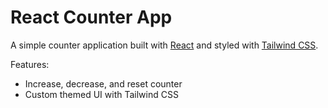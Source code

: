 # React Counter App

A simple counter application built with [React](https://react.dev/) and styled with [Tailwind CSS](https://tailwindcss.com/).

Features:
- Increase, decrease, and reset counter
- Custom themed UI with Tailwind CSS